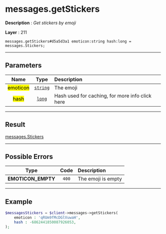 # messages.getStickers

**Description** : *Get stickers by emoji*

**Layer** : 211

```tl
messages.getStickers#d5a5d3a1 emoticon:string hash:long = messages.Stickers;
```

---

## Parameters

| Name | Type | Description |
| :---: | :---: | :--- |
| <mark>emoticon</mark> | [`string`](type/string) | The emoji |
| <mark>hash</mark> | [`long`](type/long) | Hash used for caching, for more info click here |

---

## Result

[messages.Stickers](type/messages.Stickers)

---

## Possible Errors

| Type | Code | Description |
| :---: | :---: | :--- |
| **EMOTICON_EMPTY** | `400` | The emoji is empty |

---

## Example

```php
$messagesStickers = $client->messages->getStickers(
	emoticon : 'qRUm9fMcDGlVuwaH',
	hash : -6862441850087926053,
);
```